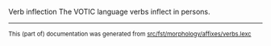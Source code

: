 Verb inflection
The VOTIC language verbs inflect in persons.

* * *

<small>This (part of) documentation was generated from [src/fst/morphology/affixes/verbs.lexc](https://github.com/giellalt/lang-vot/blob/main/src/fst/morphology/affixes/verbs.lexc)</small>
